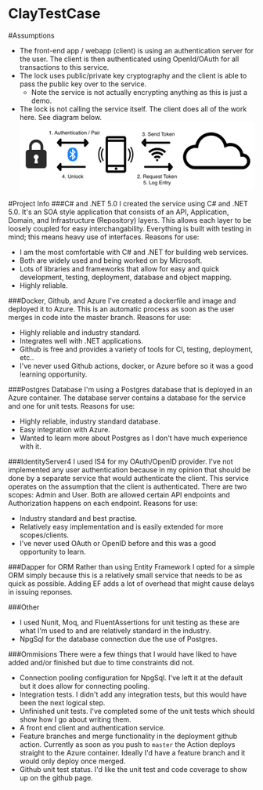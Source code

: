 # ClayTestCase

#Assumptions
- The front-end app / webapp (client) is using an authentication server for the user. The client is then authenticated using OpenId/OAuth for all transactions to this service.
- The lock uses public/private key cryptography and the client is able to pass the public key over to the service.
    - Note the service is not actually encrypting anything as this is just a demo.
- The lock is not calling the service itself. The client does all of the work here. See diagram below.
![Workflow](Images\Diagram1.png)


#Project Info
###C# and .NET 5.0
I created the service using C# and .NET 5.0. It's an SOA style application that consists of an API, Application, Domain, and Infrastructure (Repository) layers. This allows each layer to be loosely coupled for easy interchangability. Everything is built with testing in mind; this means heavy use of interfaces.
Reasons for use:
- I am the most comfortable with C# and .NET for building web services.
- Both are widely used and being worked on by Microsoft.
- Lots of libraries and frameworks that allow for easy and quick development, testing, deployment, database and object mapping.
- Highly reliable.

###Docker, Github, and Azure
I've created a dockerfile and image and deployed it to Azure. This is an automatic process as soon as the user merges in code into the master branch.
Reasons for use:
- Highly reliable and industry standard.
- Integrates well with .NET applications.
- Github is free and provides a variety of tools for CI, testing, deployment, etc..
- I've never used Github actions, docker, or Azure before so it was a good learning opportunity.

###Postgres Database
I'm using a Postgres database that is deployed in an Azure container. The database server contains a database for the service and one for unit tests.
Reasons for use:
- Highly reliable, industry standard database.
- Easy integration with Azure.
- Wanted to learn more about Postgres as I don't have much experience with it.

###IdentityServer4
I used IS4 for my OAuth/OpenID provider. I've not implemented any user authentication because in my opinion that should be done by a separate service that would authenticate the client. This service operates on the assumption that the client is authenticated. There are two scopes: Admin and User. Both are allowed certain API endpoints and Authorization happens on each endpoint.
Reasons for use:
- Industry standard and best practise.
- Relatively easy implementation and is easily extended for more scopes/clients.
- I've never used OAuth or OpenID before and this was a good opportunity to learn.

###Dapper for ORM
Rather than using Entity Framework I opted for a simple ORM simply because this is a relatively small service that needs to be as quick as possible. Adding EF adds a lot of overhead that might cause delays in issuing reponses.

###Other
- I used Nunit, Moq, and FluentAssertions for unit testing as these are what I'm used to and are relatively standard in the industry.
- NpgSql for the database connection due the use of Postgres.

###Ommisions
There were a few things that I would have liked to have added and/or finished but due to time constraints did not.
- Connection pooling configuration for NpgSql. I've left it at the default but it does allow for connecting pooling.
- Integration tests. I didn't add any integration tests, but this would have been the next logical step.
- Unfinished unit tests. I've completed some of the unit tests which should show how I go about writing them.
- A front end client and authentication service.
- Feature branches and merge functionality in the deployment github action. Currently as soon as you push to `master` the Action deploys straight to the Azure container. Ideally I'd have a feature branch and it would only deploy once merged.
- Github unit test status. I'd like the unit test and code coverage to show up on the github page.
